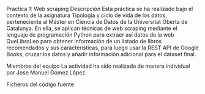 Práctica 1: Web scraping
Descripción
Esta práctica se ha realizado bajo el contexto de la asignatura Tipología y ciclo de vida de los datos, perteneciente al Máster en Ciencia de Datos de la Universitat Oberta de Catalunya. En ella, se aplican técnicas de web scraping mediante el lenguaje de programación Python para extraer así datos de la web QueLibroLeo para obtener información de un listado de libros recomendados y sus características, para luego usar la REST API de Google Books, cruzar los datos y añadir información adicional para el dataset final.

Miembros del equipo
La actividad ha sido realizada de manera individual por Jose Manuel Gómez López.

Ficheros del código fuente
